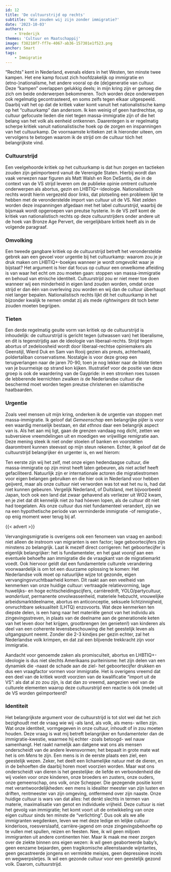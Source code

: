 ```yaml
---
id: 12
title: 'De cultuurstrijd op rechts'
subtitle: 'Wie zouden wij zijn zonder immigratie?'
date: '2023-10-03'
authors:
    - Vrederijk
themes: 'Cultuur en Maatschappij'
image: f38210f7-ff7e-4067-ab36-157301e1f523.png
anchor: Smart
tags:
    - Immigratie
---
```


“Rechts” kent in Nederland, evenals elders in het Westen, ten minste twee kampen. Het ene kamp focust zich hoofdzakelijk op immigratie en (etno-)nationalisme, het andere vooral op de (de)generatie van cultuur. Deze “kampen” overlappen gelukkig deels; in mijn kring zijn er genoeg die zich om beide onderwerpen bekommeren. Toch worden deze onderwerpen ook regelmatig gecontrasteerd, en soms zelfs tegen elkaar uitgespeeld. Daarbij valt het op dat de kritiek vaker komt vanuit het nationalistische kamp op het “cultuurkamp” dan andersom. Ik ken weinig of geen hardrechtse, op cultuur gefocuste lieden die niet tegen massa-immigratie zijn of die het belang van het volk als eenheid ontkennen. Daarentegen is er regelmatig scherpe kritiek vanuit nationalistische hoek op de zorgen en inspanningen van het cultuurkamp. De voornaamste kritieken zet ik hieronder uiteen, om vervolgens te betogen waarom ik de strijd om de cultuur tóch het belangrijkste vind.


### Cultuurstrijd

Een veelgehoorde kritiek op het cultuurkamp is dat hun zorgen en tactieken zouden zijn geïmporteerd vanuit de Verenigde Staten. Hierbij wordt dan vaak verwezen naar figuren als Matt Walsh en Ron DeSantis, die in de context van de VS strijd leveren om de publieke opinie omtrent culturele onderwerpen als abortus, gezin en LHBTIQ+-ideologie. Nationalistisch rechts wordt hierin vergezeld door links, dat plotseling een probleem lijkt te hebben met de veronderstelde import van cultuur uit de VS. Niet zelden worden deze inspanningen afgedaan met het label *cultuurstrijd*, waarbij de bijsmaak wordt opgeroepen van preutse hysterie. In de VS zelf komt de kritiek van nationalistisch rechts op deze cultuurstrijders onder andere uit de hoek van Bronze Age Pervert, die vergelijkbare kritiek heeft als in de volgende paragraaf.


### Omvolking

Een tweede gangbare kritiek op de cultuurstrijd betreft het veronderstelde gebrek aan een gevoel voor urgentie bij het cultuurkamp: waarom zou je je druk maken om LHBTIQ+-boekjes wanneer je wordt omgevolkt waar je bijstaat? Het argument is hier dat focus op cultuur een onwelkome afleiding is van waar het echt om zou moeten gaan: stoppen van massa-immigratie en behoud van etnische identiteit. Cultuurstrijd zou er niet meer toe doen wanneer wij een minderheid in eigen land zouden worden, omdat onze strijd er dan één van overleving zou worden en wij dan de cultuur überhaupt niet langer bepalen. Nationalistisch rechts lijkt dit het cultuurkamp in het bijzonder kwalijk te nemen omdat zij als mede *rightwingers* dit toch beter zouden moeten begrijpen.


### Tieten

Een derde regelmatig geuite vorm van kritiek op de cultuurstrijd is inhoudelijk: de cultuurstrijd is gericht tegen (uitwassen van) het liberalisme, en dit is tegenstrijdig aan de ideologie van liberaal-rechts. Strijd tegen abortus of zedeloosheid wordt door liberaal-rechtse opiniemakers als Geenstijl, Wierd Duk en Sam van Rooij gezien als preuts, achterhaald, poldertaliban conservatisme. Nostalgie is voor deze groep een terugverlangen naar de jaren 70-90, toen je nog lekker naar de blote tieten van je buurmeisje op strand kon kijken. Illustratief voor de positie van deze groep is ook de waardering van de Gaypride: in een stronken roes tussen de lebberende leernichten zwalken *is* de Nederlandse cultuur die beschermd moet worden tegen preutse christenen en islamitische haatbaarden.


### Urgentie

Zoals veel mensen uit mijn kring, onderken ik de urgentie van stoppen met massa-immigratie. Ik geloof dat *Gemeenschap* een belangrijke pijler is voor een waardig menselijk bestaan, en dat *ethnos* daar een belangrijk aspect van is. Als het aan mij ligt, gaan de grenzen vandaag nog dicht, zetten we subversieve vreemdelingen uit en moedigen we vrijwillige remigratie aan. Deze mening steek ik niet onder stoelen of banken en voorstellen daaromtrent kunnen steevast op mijn steun rekenen. Echter, ik geloof dat de cultuurstrijd belangrijker én urgenter is, en wel hierom:

Ten eerste zijn wij het zelf, met onze eigen hedendaagse cultuur, die massa-immigratie op zijn minst heeft laten gebeuren, als niet actief heeft gefaciliteerd. Natuurlijk zijn er internationale actoren die migratiestromen voor eigen belangen gebruiken en die hier ook in Nederland voor hebben geijverd, maar als onze cultuur niet verworden was tot wat het nu is, had dat niet kunnen gebeuren. Vergelijk Nederland, of Duitsland, met bijvoorbeeld Japan, toch ook een land dat zwaar gehavend als verliezer uit WO2 kwam, en je ziet dat dit kennelijk niet zo had hóeven lopen, als de cultuur dit niet had toegelaten. Als onze cultuur dus niet fundamenteel verandert, zijn we na een hypothetische periode van verminderde immigratie -of remigratie-, op enig moment weer terug bij af.

{{< advert >}}

Vervangingsmigratie is overigens ook een fenomeen van vraag en aanbod: niet alleen de instroom van migranten is een factor; lage geboortecijfers zijn minstens zo belangrijk. Laat ik mezelf direct corrigeren: het geboortecijfer is eigenlijk belangrijker: het is fundamenteler, en het gaat *vooraf* aan een eventuele behoefte aan immigratie die de vraagkant van de migratiemarkt voedt. Ook hiervoor geldt dat een fundamentele culturele verandering voorwaardelijk is om tot een duurzame oplossing te komen: Het Nederlandse volk moet op natuurlijke wijze tot gezonde, eigen vervangingsvruchtbaarheid komen. Dit raakt aan een veelheid van kenmerken van onze huidige cultuur: vertraagde relatievorming, lage huwelijks- en hoge echtscheidingscijfers, carrièredrift, YOLO/partycultuur, *wanderlust*, permanente onvolwassenheid, materiele hebzucht, vrouwelijke arbeidsmarktdeelname, abortus en anticonceptie, seksuele lichtzinnigheid, onvruchtbare seksualiteit (LHTQ) enzovoorts. Wat deze kenmerken ten diepste delen, is een hang naar het materiële genot van het individu als zingevingsstreven, in plaats van de deelname aan de generationele keten van het leven door het krijgen, grootbrengen (en genieten!) van kinderen als deel van een coherente levensbeschouwing die het geestelijk leven als uitgangspunt neemt. Zonder die 2-3 kindjes per gezin echter, zal het Nederlandse volk krimpen, en dat zal een blijvende trekkracht zijn voor immigratie.

Aandacht voor genoemde zaken als promiscuïteit, abortus en LHBTIQ+-ideologie is dus niet slechts Amerikaans puriteinisme: het zijn delen van een dynamiek die -naast de schade aan de ziel- het geboortecijfer drukken en dus een vraagfactor vormen voor immigratie. Het is overigens vreemd dat een deel van de kritiek wordt voorzien van de kwalificatie “import uit de VS”: als dat al zo zou zijn, is dat dan zo vreemd, aangezien veel van de culturele elementen waarop deze cultuurstrijd een reactie is óók (mede) uit de VS worden geïmporteerd?


### Identiteit

Het belangrijkste argument voor de cultuurstrijd is tot slot wel dat het zich bezighoudt met de vraag wie wij -als land, als volk, als mens- willen zijn. Wat onze identiteit, vormgegeven in onze cultuur, inhoudt of in zou moeten houden. Deze vraag is wat mij betreft belangrijker en fundamenteler dan de immigratie-kwestie, waarmee hij echter -zoals betoogd- wel nauw samenhangt. Het raakt namelijk aan datgene wat ons als mensen onderscheidt van de andere levensvormen; het bepaalt in grote mate wat het is om *Mens* te zijn. Een mens is in de eerste plaats een ziel, een geestelijk wezen. Zeker, het deelt een lichamelijke natuur met de dieren, en in de behoeften die daarbij horen moet voorzien worden. Maar wat ons onderscheidt van dieren is het geestelijke: de liefde en verbondenheid die wij voelen voor onze kinderen, onze broeders en zusters, onze ouders, onze gemeenschap, ons volk, onze Schepper. Die gezegende positie komt met verantwoordelijkheden: een mens is idealiter meester van zijn lusten en driften, rentmeester van zijn omgeving, ontfermend over zijn naaste. Onze huidige cultuur is wars van dat alles: het denkt slechts in termen van materie, maximalisatie van genot en individuele vrijheid. Deze cultuur is niet het gevolg van immigratie; het komt voort uit de ontwikkeling van onze eigen cultuur sinds ten minste de “verlichting”. Dus ook als we alle immigranten wegdenken, leven we met deze ledige en lelijke cultuur: kinderloos, roesverslaafd, carrière-jagend om onze zingevingsbehoefte op te vullen met spullen, reizen en feesten. Nee, ik wil geen miljoen immigranten uit andere continenten hier. Maar ik maak me meer zorgen over de ziekte binnen ons eigen wezen: ik wil geen geaborteerde baby’s, geen eenzame bejaarden, geen tragikomische alleenstaande wijntantes, geen gecastreerde jongens en verminkte meisjes, geen depressieve incels en wegwerpsletjes. Ik wil een gezonde cultuur voor een geestelijk gezond volk. Daarom, cultuurstrijd.
